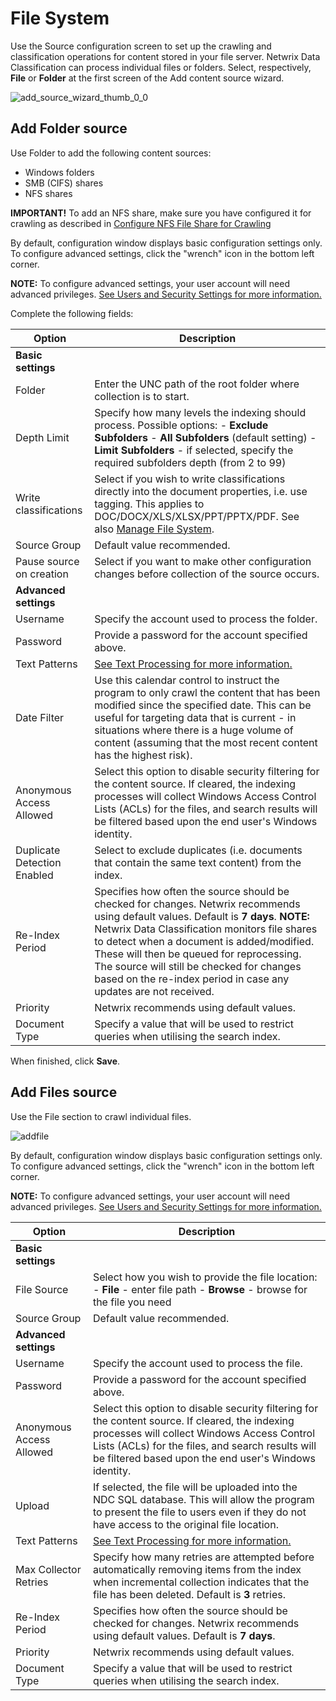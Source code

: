 # File System

Use the Source configuration screen to set up the crawling and classification operations for content
stored in your file server. Netwrix Data Classification can process individual files or folders.
Select, respectively, **File** or **Folder** at the first screen of the Add content source wizard.

![add_source_wizard_thumb_0_0](/img/product_docs/dataclassification/ndc/admin/sources/add_source_wizard_thumb_0_0.webp)

## Add Folder source

Use Folder to add the following content sources:

- Windows folders
- SMB (CIFS) shares
- NFS shares

**IMPORTANT!** To add an NFS share, make sure you have configured it for crawling as described in
[Configure NFS File Share for Crawling](/docs/dataclassification/5.7/ndc/configuration/configinfrastructure/nfsfs.md)

By default, configuration window displays basic configuration settings only. To configure advanced
settings, click the "wrench" icon in the bottom left corner.

**NOTE:** To configure advanced settings, your user account will need advanced privileges.
[See Users and Security Settings for more information.](/docs/dataclassification/5.7/ndc/security/users.md)

Complete the following fields:

| Option                      | Description                                                                                                                                                                                                                                                                                                                                                                                       |
| --------------------------- | ------------------------------------------------------------------------------------------------------------------------------------------------------------------------------------------------------------------------------------------------------------------------------------------------------------------------------------------------------------------------------------------------- |
| **Basic settings**          |                                                                                                                                                                                                                                                                                                                                                                                                   |
| Folder                      | Enter the UNC path of the root folder where collection is to start.                                                                                                                                                                                                                                                                                                                               |
| Depth Limit                 | Specify how many levels the indexing should process. Possible options: - **Exclude Subfolders** - **All Subfolders** (default setting) - **Limit Subfolders** - if selected, specify the required subfolders depth (from 2 to 99)                                                                                                                                                                 |
| Write classifications       | Select if you wish to write classifications directly into the document properties, i.e. use tagging. This applies to DOC/DOCX/XLS/XLSX/PPT/PPTX/PDF. See also [Manage File System](/docs/dataclassification/5.7/ndc/admin/sources/filesystem/managefilesystem.md).                                                                                                                                |
| Source Group                | Default value recommended.                                                                                                                                                                                                                                                                                                                                                                        |
| Pause source on creation    | Select if you want to make other configuration changes before collection of the source occurs.                                                                                                                                                                                                                                                                                                    |
| **Advanced settings**       |                                                                                                                                                                                                                                                                                                                                                                                                   |
| Username                    | Specify the account used to process the folder.                                                                                                                                                                                                                                                                                                                                                   |
| Password                    | Provide a password for the account specified above.                                                                                                                                                                                                                                                                                                                                               |
| Text Patterns               | [See Text Processing for more information.](/docs/dataclassification/5.7/ndc/configuration/texthandling.md)                                                                                                                                                                                                                                                                                       |
| Date Filter                 | Use this calendar control to instruct the program to only crawl the content that has been modified since the specified date. This can be useful for targeting data that is current - in situations where there is a huge volume of content (assuming that the most recent content has the highest risk).                                                                                          |
| Anonymous Access Allowed    | Select this option to disable security filtering for the content source. If cleared, the indexing processes will collect Windows Access Control Lists (ACLs) for the files, and search results will be filtered based upon the end user's Windows identity.                                                                                                                                       |
| Duplicate Detection Enabled | Select to exclude duplicates (i.e. documents that contain the same text content) from the index.                                                                                                                                                                                                                                                                                                  |
| Re-Index Period             | Specifies how often the source should be checked for changes. Netwrix recommends using default values. Default is **7 days**. **NOTE:** Netwrix Data Classification monitors file shares to detect when a document is added/modified. These will then be queued for reprocessing. The source will still be checked for changes based on the re-index period in case any updates are not received. |
| Priority                    | Netwrix recommends using default values.                                                                                                                                                                                                                                                                                                                                                          |
| Document Type               | Specify a value that will be used to restrict queries when utilising the search index.                                                                                                                                                                                                                                                                                                            |

When finished, click **Save**.

## Add Files source

Use the File section to crawl individual files.

![addfile](/img/product_docs/dataclassification/ndc/admin/sources/filesystem/addfile.webp)

By default, configuration window displays basic configuration settings only. To configure advanced
settings, click the "wrench" icon in the bottom left corner.

**NOTE:** To configure advanced settings, your user account will need advanced privileges.
[See Users and Security Settings for more information.](/docs/dataclassification/5.7/ndc/security/users.md)

| Option                   | Description                                                                                                                                                                                                                                                 |
| ------------------------ | ----------------------------------------------------------------------------------------------------------------------------------------------------------------------------------------------------------------------------------------------------------- |
| **Basic settings**       |                                                                                                                                                                                                                                                             |
| File Source              | Select how you wish to provide the file location: - **File** - enter file path - **Browse** - browse for the file you need                                                                                                                                  |
| Source Group             | Default value recommended.                                                                                                                                                                                                                                  |
| **Advanced settings**    |                                                                                                                                                                                                                                                             |
| Username                 | Specify the account used to process the file.                                                                                                                                                                                                               |
| Password                 | Provide a password for the account specified above.                                                                                                                                                                                                         |
| Anonymous Access Allowed | Select this option to disable security filtering for the content source. If cleared, the indexing processes will collect Windows Access Control Lists (ACLs) for the files, and search results will be filtered based upon the end user's Windows identity. |
| Upload                   | If selected, the file will be uploaded into the NDC SQL database. This will allow the program to present the file to users even if they do not have access to the original file location.                                                                   |
| Text Patterns            | [See Text Processing for more information.](/docs/dataclassification/5.7/ndc/configuration/texthandling.md)                                                                                                                                                 |
| Max Collector Retries    | Specify how many retries are attempted before automatically removing items from the index when incremental collection indicates that the file has been deleted. Default is **3** retries.                                                                   |
| Re-Index Period          | Specifies how often the source should be checked for changes. Netwrix recommends using default values. Default is **7 days**.                                                                                                                               |
| Priority                 | Netwrix recommends using default values.                                                                                                                                                                                                                    |
| Document Type            | Specify a value that will be used to restrict queries when utilising the search index.                                                                                                                                                                      |

